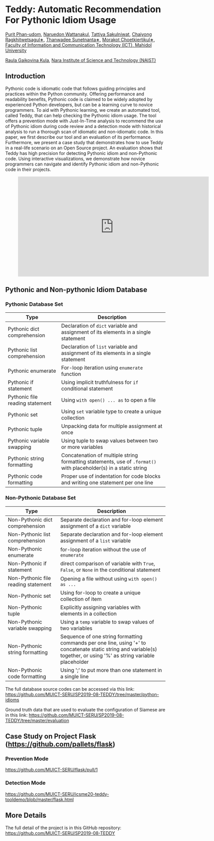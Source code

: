 # Teddy: Automatic Recommendation For Pythonic Idiom Usage


[Purit Phan-udom](mailto:purit.pha@gmail.com), [Naruedon Wattanakul](mailto:naruedonw@gmail.com), [Tattiya Sakulniwat](mailto:tattiya.sakul@gmail.com), [Chaiyong Ragkhitwetsagul∗](https://cragkhit.github.io/), [Thanwadee Sunetnanta∗](http://mucc.mahidol.ac.th/~ittth/), [Morakot Choetkiertikul∗](https://morakot-ch.com/), [Faculty of Information and Communication Technology (ICT), Mahidol University](https://www.ict.mahidol.ac.th/)

[Raula Gaikovina Kula](https://raux.github.io/), [Nara Institute of Science and Technology (NAIST)](https://naist-se.github.io/)

## Introduction

Pythonic code is idiomatic code that follows guiding principles and practices within the Python community.
Offering performance and readability benefits, Pythonic code is claimed to be widely adopted by experienced Python developers, but can be a learning curve to novice programmers. 
To aid with Pythonic learning, we create an automated tool, called Teddy, that can help checking the Pythonic idiom usage.
The tool offers a prevention mode with Just-In-Time analysis to recommend the use of Pythonic idiom during code review and a detection mode with historical analysis to run a thorough scan of idiomatic and non-idiomatic code.
In this paper, we first describe our tool and an evaluation of its performance.
Furthermore, we present a case study that demonstrates how to use Teddy in a real-life scenario on an Open Source project.
An evaluation shows that Teddy has high precision for detecting Pythonic idiom and non-Pythonic code. 
Using interactive visualizations, we demonstrate how novice programmers can navigate and identify Pythonic idiom and non-Pythonic code in their projects. 

<figure><iframe width="600" height="315" src="https://www.youtube.com/embed/tmmsqCOxUic" frameborder="0" allow="accelerometer; autoplay; encrypted-media; gyroscope; picture-in-picture" allowfullscreen></iframe></figure>

## Pythonic and Non-pythonic Idiom Database
### Pythonic Database Set
|              Type              | Description                                              |
|--------------------------------|----------------------------------------------------------|
| Pythonic dict comprehension | Declaration of `dict` variable and assignment of its elements in a single statement |
| Pythonic list comprehension | Declaration of `list` variable and assignment of its elements in a single statement |
| Pythonic enumerate | For-loop iteration using `enumerate` function |
| Pythonic if statement | Using implicit truthfulness for `if` conditional statement |
| Pythonic file reading statement | Using `with open() ... as` to open a file |
| Pythonic set | Using `set` variable type to create a unique collection |
| Pythonic tuple | Unpacking data for multiple assignment at once |
| Pythonic variable swapping | Using tuple to swap values between two or more variables |
| Pythonic string formatting | Concatenation of multiple string formatting statements, use of `.format()` with placeholder(s) in a static string |
| Pythonic code formatting | Proper use of indentation for code blocks and writing one statement per one line |
### Non-Pythonic Database Set
|              Type              | Description                                              |
|--------------------------------|----------------------------------------------------------|
| Non-Pythonic dict comprehension | Separate declaration and for-loop element assignment of a `dict` variable |
| Non-Pythonic list comprehension | Separate declaration and for-loop element assignment of a `list` variable |
| Non-Pythonic enumerate | for-loop iteration without the use of `enumerate` |
| Non-Pythonic if statement | direct comparison of variable with `True`, `False`, or `None` in the conditional statement |
| Non-Pythonic file reading statement | Opening a file without using `with open() as ...` |
| Non-Pythonic set | Using for-loop to create a unique collection of item |
| Non-Pythonic tuple | Explicitly assigning variables with elements in a collection |
| Non-Pythonic variable swapping | Using a `temp` variable to swap values of two variables |
| Non-Pythonic string formatting | Sequence of one string formatting commands per one line, using '+' to concatenate static string and variable(s) together, or using '%' as string variable placeholder |
| Non-Pythonic code formatting | Using ';' to put more than one statement in a single line |

The full database source codes can be accessed via this link: https://github.com/MUICT-SERU/SP2019-08-TEDDY/tree/master/python-idioms

Ground truth data that are used to evaluate the configuration of Siamese are in this link: https://github.com/MUICT-SERU/SP2019-08-TEDDY/tree/master/evaluation

## Case Study on Project Flask (https://github.com/pallets/flask)

### Prevention Mode
https://github.com/MUICT-SERU/flask/pull/1
### Detection Mode
https://github.com/MUICT-SERU/icsme20-teddy-tooldemo/blob/master/flask.html

## More Details
The full detail of the project is in this GitHub repository: https://github.com/MUICT-SERU/SP2019-08-TEDDY


